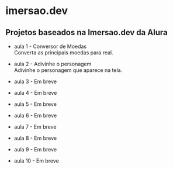 # imersao.dev

## **Projetos baseados na Imersao.dev da Alura**

* aula 1 - Conversor de Moedas  
Converta as principais moedas para real.  

* aula 2 - Adivinhe o personagem  
Adivinhe o personagem que aparece na tela.  

* aula 3 - Em breve
* aula 4 - Em breve
* aula 5 - Em breve
* aula 6 - Em breve
* aula 7 - Em breve
* aula 8 - Em breve
* aula 9 - Em breve
* aula 10 - Em breve
